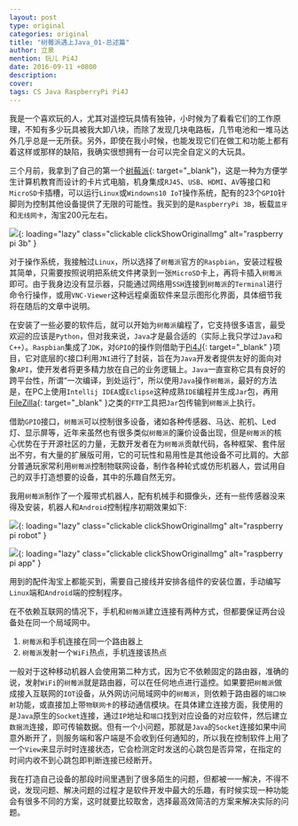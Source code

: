 ```yaml
---
layout: post
type: original
categories: original
title: "树莓派遇上Java_01-总述篇"
author: 立泉
mention: 玩儿 Pi4J
date: 2016-09-11 +0800
description: 
cover: 
tags: CS Java RaspberryPi Pi4J
---
```


我是一个喜欢玩的人，尤其对遥控玩具情有独钟，小时候为了看看它们的工作原理，不知有多少玩具被我大卸八块，而除了发现几块电路板，几节电池和一堆马达外几乎总是一无所获。另外，即使在我小时候，也能发现它们在做工和功能上都有着这样或那样的缺陷，我确实很想拥有一台可以完全自定义的大玩具。

三个月前，我拿到了自己的第一个[树莓派](https://www.raspberrypi.org){: target="_blank"}，这是一种为方便学生计算机教育而设计的卡片式电脑，机身集成`RJ45`、`USB`、`HDMI`、`AV`等接口和`MicroSD`卡插槽，可以运行`Linux`或`Windowns10 IoT`操作系统，配有的23个`GPIO`针脚则为控制其他设备提供了无限的可能性。我买到的是`RaspberryPi 3B`，板载`蓝牙`和`无线网卡`，淘宝200元左右。

![](https://apqx.oss-cn-hangzhou.aliyuncs.com/blog/20160911/raspberrypi.jpg){: loading="lazy" class="clickable clickShowOriginalImg" alt="raspberry pi 3b" }

对于操作系统，我接触过`Linux`，所以选择了`树莓派`官方的`Raspbian`，安装过程极其简单，只需要按照说明把系统文件拷录到一张`MicroSD`卡上，再将卡插入`树莓派`即可。由于我身边没有显示器，只能通过网络用`SSH`连接到`树莓派`的`Terminal`进行命令行操作，或用`VNC-Viewer`这种远程桌面软件来显示图形化界面，具体细节我将在随后的文章中说明。

在安装了一些必要的软件后，就可以开始为`树莓派`编程了，它支持很多语言，最受欢迎的应该是`Python`，但对我来说，`Java`才是最合适的（实际上我只学过`Java`和`C++`）。`Raspbian`集成了`JDK`，对`GPIO`的操作则借助于[Pi4J](http://pi4j.com/){: target="_blank" }项目，它对底层的`C`接口利用`JNI`进行了封装，旨在为`Java`开发者提供友好的面向对象`API`，使开发者将更多精力放在自己的业务逻辑上。`Java`一直宣称它具有良好的跨平台性，所谓“一次编译，到处运行”，所以使用`Java`操作`树莓派`，最好的方法是，在PC上使用`Intellij IDEA`或`Eclipse`这种成熟`IDE`编程并生成`Jar`包，再用[FileZilla](https://filezilla-project.org/){: target="_blank" }之类的`FTP`工具把`Jar`包传输到`树莓派`上执行。

借助`GPIO`接口，`树莓派`可以控制很多设备，诸如各种传感器、马达、舵机、Led灯、显示屏等，近年来虽然也有很多类似`树莓派`的廉价设备出现，但是`树莓派`的核心优势在于开源社区的力量，无数开发者在为`树莓派`贡献代码，各种框架、套件层出不穷，有大量的扩展版可用，它的可玩性和易用性是其他设备不可比肩的。大部分普通玩家常利用`树莓派`控制物联网设备，制作各种轮式或仿形机器人，尝试用自己的双手打造想要的设备，其中的乐趣自然无穷。

我用`树莓派`制作了一个履带式机器人，配有机械手和摄像头，还有一些传感器没来得及安装，机器人和`Android`控制程序初期效果如下:

![](https://apqx.oss-cn-hangzhou.aliyuncs.com/blog/20160911/pi_robot_thumb.jpg){: loading="lazy" class="clickable clickShowOriginalImg" alt="raspberry pi robot" }

![](https://apqx.oss-cn-hangzhou.aliyuncs.com/blog/20160911/pi_controller_android.png){: loading="lazy" class="clickable clickShowOriginalImg" alt="raspberry pi app" }


用到的配件淘宝上都能买到，需要自己接线并安排各组件的安装位置，手动编写`Linux`端和`Android`端的控制程序。

在不依赖互联网的情况下，手机和`树莓派`建立连接有两种方式，但都要保证两台设备处在同一个局域网中。

1. `树莓派`和手机连接在同一个路由器上
2. `树莓派`发射一个`WiFi`热点，手机连接该热点

一般对于这种移动机器人会使用第二种方式，因为它不依赖固定的路由器，准确的说，发射`WiFi`的`树莓派`就是路由器，可以在任何地点进行遥控。如果要把`树莓派`做成接入互联网的`IOT`设备，从外网访问局域网中的`树莓派`，则依赖于路由器的`端口映射`功能，或直接加上带`物联网卡`的移动通信模块。在具体建立连接方面，我使用的是`Java`原生的`Socket`连接，通过`IP`地址和`端口`找到对应设备的对应软件，然后建立`数据流`连接，即可传输数据。但有一个小问题，那就是`Java`的`Socket`连接如果中间意外断开了，则服务端和客户端是不会收到任何通知的，所以我在控制软件上用了一个`View`来显示时时连接状态，它会检测定时发送的心跳包是否异常，在指定的时间内收不到心跳包即判断连接已经断开。

我在打造自己设备的那段时间里遇到了很多陌生的问题，但都被一一解决，不得不说，发现问题、解决问题的过程才是软件开发中最大的乐趣，有时候实现一种功能会有很多不同的方案，这时就要比较取舍，选择最高效简洁的方案来解决实际的问题。